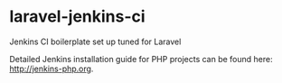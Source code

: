 # laravel-jenkins-ci
Jenkins CI boilerplate set up tuned for Laravel

Detailed Jenkins installation guide for PHP projects can be found here: http://jenkins-php.org.
